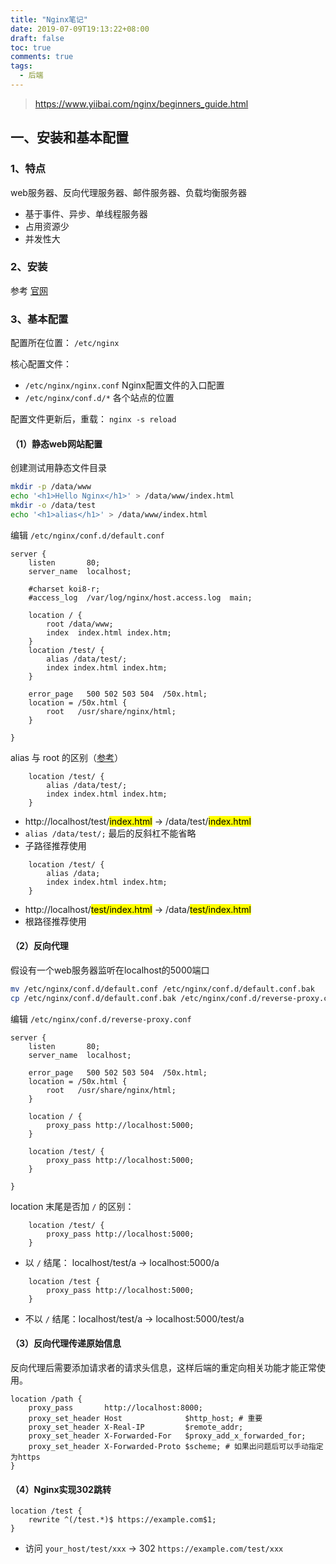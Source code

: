 ```yaml
---
title: "Nginx笔记"
date: 2019-07-09T19:13:22+08:00
draft: false
toc: true
comments: true
tags:
  - 后端
---
```


> https://www.yiibai.com/nginx/beginners_guide.html

## 一、安装和基本配置

### 1、特点

web服务器、反向代理服务器、邮件服务器、负载均衡服务器

* 基于事件、异步、单线程服务器
* 占用资源少
* 并发性大

### 2、安装

参考 [官网](http://nginx.org/en/linux_packages.html)

### 3、基本配置

配置所在位置： `/etc/nginx`

核心配置文件：

* `/etc/nginx/nginx.conf` Nginx配置文件的入口配置
* `/etc/nginx/conf.d/*` 各个站点的位置

配置文件更新后，重载： `nginx -s reload`

#### （1）静态web网站配置

创建测试用静态文件目录

```bash
mkdir -p /data/www
echo '<h1>Hello Nginx</h1>' > /data/www/index.html
mkdir -o /data/test
echo '<h1>alias</h1>' > /data/www/index.html
```

编辑 `/etc/nginx/conf.d/default.conf`

```nginx
server {
    listen       80;
    server_name  localhost;

    #charset koi8-r;
    #access_log  /var/log/nginx/host.access.log  main;

    location / {
        root /data/www;
        index  index.html index.htm;
    }
    location /test/ {
        alias /data/test/;
        index index.html index.htm;
    }

    error_page   500 502 503 504  /50x.html;
    location = /50x.html {
        root   /usr/share/nginx/html;
    }

}
```

alias 与 root 的区别（[参考](https://www.e-learn.cn/content/nginx/835450)）

```nginx
    location /test/ {
        alias /data/test/;
        index index.html index.htm;
    }
```

* http://localhost/test/<mark>index.html</mark> -> /data/test/<mark>index.html</mark>
* `alias /data/test/;` 最后的反斜杠不能省略
* 子路径推荐使用

```nginx
    location /test/ {
        alias /data;
        index index.html index.htm;
    }
```

* http://localhost/<mark>test/index.html</mark> -> /data/<mark>test/index.html</mark>
* 根路径推荐使用

#### （2）反向代理

假设有一个web服务器监听在localhost的5000端口

```bash
mv /etc/nginx/conf.d/default.conf /etc/nginx/conf.d/default.conf.bak
cp /etc/nginx/conf.d/default.conf.bak /etc/nginx/conf.d/reverse-proxy.conf
```

编辑 `/etc/nginx/conf.d/reverse-proxy.conf`

```nginx
server {
    listen       80;
    server_name  localhost;

    error_page   500 502 503 504  /50x.html;
    location = /50x.html {
        root   /usr/share/nginx/html;
    }

    location / {
        proxy_pass http://localhost:5000;
    }

    location /test/ {
        proxy_pass http://localhost:5000;
    }

}
```

location 末尾是否加  `/` 的区别：

```nginx
    location /test/ {
        proxy_pass http://localhost:5000;
    }
```

* 以 `/` 结尾： localhost/test/a -> localhost:5000/a

```nginx
    location /test {
        proxy_pass http://localhost:5000;
    }
```

* 不以 `/` 结尾：localhost/test/a -> localhost:5000/test/a

#### （3）反向代理传递原始信息

反向代理后需要添加请求者的请求头信息，这样后端的重定向相关功能才能正常使用。

```nginx
location /path {
    proxy_pass       http://localhost:8000;
    proxy_set_header Host              $http_host; # 重要
    proxy_set_header X-Real-IP         $remote_addr;
    proxy_set_header X-Forwarded-For   $proxy_add_x_forwarded_for;
    proxy_set_header X-Forwarded-Proto $scheme; # 如果出问题后可以手动指定为https
}
```

#### （4）Nginx实现302跳转

```nginx
location /test {
    rewrite ^(/test.*)$ https://example.com$1;
}
```

* 访问 `your_host/test/xxx` -> 302 `https://example.com/test/xxx`
